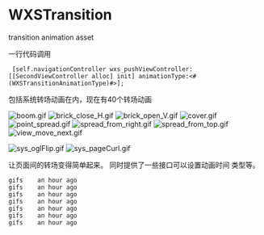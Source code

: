 # WXSTransition
transition animation asset 

一行代码调用
```
 [self.navigationController wxs_pushViewController:[[SecondViewController alloc] init] animationType:<#(WXSTransitionAnimationType)#>];
```
包括系统转场动画在内，现在有40个转场动画

![boom.gif](https://github.com/alanwangmodify/WXSTransition/blob/master/gif/boom.gif)
![brick_close_H.gif](https://github.com/alanwangmodify/WXSTransition/blob/master/gif/brick_close_H.gif)
![brick_open_V.gif](https://github.com/alanwangmodify/WXSTransition/blob/master/gif/brick_open_V.gif)
![cover.gif](https://github.com/alanwangmodify/WXSTransition/blob/master/gif/cover.gif)
![point_spread.gif](https://github.com/alanwangmodify/WXSTransition/blob/master/gif/point_spread.gif)
![spread_from_right.gif](https://github.com/alanwangmodify/WXSTransition/blob/master/gif/spread_from_right.gif)
![spread_from_top.gif](https://github.com/alanwangmodify/WXSTransition/blob/master/gif/spread_from_top.gif)
![view_move_next.gif](https://github.com/alanwangmodify/WXSTransition/blob/master/gif/view_move_next.gif)


![sys_oglFlip.gif](https://github.com/alanwangmodify/WXSTransition/blob/master/gif/sys_oglFlip.gif)
![sys_pageCurl.gif](https://github.com/alanwangmodify/WXSTransition/blob/master/gif/sys_pageCurl.gif)



让页面间的转场变得简单起来。
同时提供了一些接口可以设置动画时间 类型等。


	gifs	an hour ago
	gifs	an hour ago
	gifs	an hour ago
	gifs	an hour ago
	gifs	an hour ago
	gifs	an hour ago
	gifs	an hour ago
